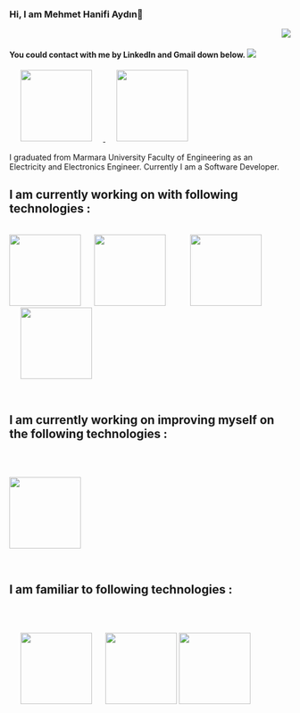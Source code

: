 ### Hi, I am Mehmet Hanifi Aydın👋  <p align="right">![](https://komarev.com/ghpvc/?username=your-github-hnfaydn&color=green)</p>
#### You could contact with me by LinkedIn and Gmail down below.   ![](https://hit.yhype.me/github/profile?user_id=86236897)
<a href="https://www.linkedin.com/in/hnfaydn/" hspace=20>
  <img src="https://www.freepnglogos.com/uploads/linkedin-logo-transparent-png-16.png" width="128"  hspace=20/>
</a>
<a href="https://mail.google.com/mail/u/0/#inbox?compose=dwRftGZkXPkbVlXCxVhfrBjtPNGhdLlDvJCZvvZfqlnjCBkzgQTLNPTTSswHjPhMFSpzLdMqksxBxTlHnqbKDNbSdrFzDXxKjKLJrpssddsdQFVRHtDhvMdjsHJnMSXZBtjqFHhbJTWVpVWCPVcxqPmRftHcpWFGVJTJTsLM" hspace=20>
  <img src="https://www.seekpng.com/png/full/439-4398738_icon-image-free-gmail-google.png" width="128"  hspace=20/>
</a> 
<br><br> 
I graduated from Marmara University Faculty of Engineering as an Electricity and Electronics Engineer. Currently I am a Software Developer.

<h2> I am currently working on with following technologies :</h2>  

<br><img src="https://logos-download.com/wp-content/uploads/2016/10/Java_logo_icon.png" width="128"/>
<img src="https://download.logo.wine/logo/Spring_Framework/Spring_Framework-Logo.wine.png" width="128" hspace=20/>
<img src="https://brandslogos.com/wp-content/uploads/thumbs/microsoft-sql-server-logo-vector.svg" width="128"  hspace=20/>
<img src="https://camo.githubusercontent.com/b009ec35e91d46e59c7011dc6292cb182963cbb1d1570767b28635fae9b43d39/68747470733a2f2f7777772e636c69706172746d61782e636f6d2f706e672f66756c6c2f3234322d323432333732315f6c6f676f2d706f737467726573716c2e706e67" width="128"  hspace=20/><br>


<br><h2> I am currently working on improving myself on the following technologies  :</h2><br>

<br><img src="https://sc04.alicdn.com/kf/U0721a48732814105aae97d2245765dd2a.png" width="128" /><br>

<br><h2>I am familiar to following technologies  :</h2><br>

<br><img src="https://www.freeiconspng.com/uploads/c-logo-icon-18.png" width="128" hspace=20 />
<img src="https://himanshuganapavarapu.files.wordpress.com/2017/07/logo1.png" width="128" />
<img src="https://www.nicepng.com/png/full/352-3529917_cshtml5-high-resolution-logo-cshtml5.png" width="128" />
<br>


<!--
**hnfaydn/hnfaydn** is a ✨ _special_ ✨ repository because its `README.md` (this file) appears on your GitHub profile.

Here are some ideas to get you started:

- 🔭 I’m currently working on ...
- 🌱 I’m currently learning ...
- 👯 I’m looking to collaborate on ...
- 🤔 I’m looking for help with ...
- 💬 Ask me about ...
- 📫 How to reach me: ...
- 😄 Pronouns: ...
- ⚡ Fun fact: ...
-->
